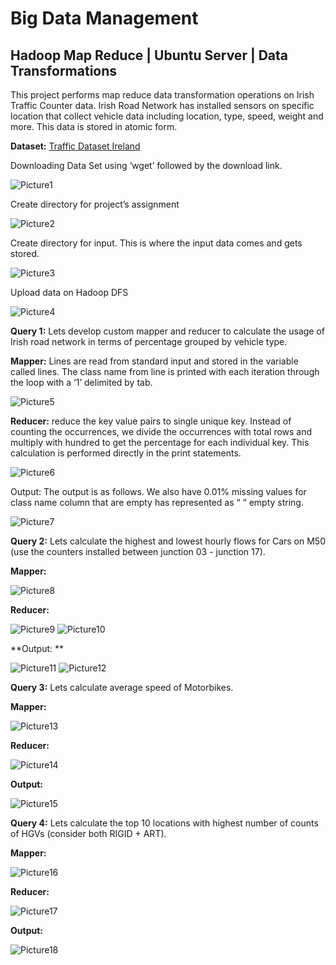 # Big Data Management
## Hadoop Map Reduce | Ubuntu Server | Data Transformations
This project performs map reduce data transformation operations on Irish Traffic Counter 
data. Irish Road Network has installed sensors on specific location that collect vehicle data 
including location, type, speed, weight and more. This data is stored in atomic form.

**Dataset:**  [Traffic Dataset Ireland](https://data.tii.ie/Datasets/TrafficCountData/2021/01/15/per-vehicle-records-2021-01-15.csv)

Downloading Data Set using ‘wget’ followed by the download link.

![Picture1](https://github.com/muhammadallain/irish_m50_traffic_map_reduce_transformations/assets/96694357/ec29d923-e27e-4743-930b-bcdfa0f801d2)

Create directory for project’s assignment

![Picture2](https://github.com/muhammadallain/irish_m50_traffic_map_reduce_transformations/assets/96694357/48e3d28e-8f9b-4ba3-a087-d42a82dc839a)

Create directory for input. This is where the input data comes and gets stored.

![Picture3](https://github.com/muhammadallain/irish_m50_traffic_map_reduce_transformations/assets/96694357/c9cf984f-b911-4f0a-a88a-d2af6182ecd2)

Upload data on Hadoop DFS

![Picture4](https://github.com/muhammadallain/irish_m50_traffic_map_reduce_transformations/assets/96694357/436ebf5a-d58e-4331-9243-4b309dc0a109)

**Query 1:** Lets develop custom mapper and reducer to calculate the usage of Irish road network in terms of percentage grouped by vehicle type.

**Mapper:** Lines are read from standard input and stored in the variable called lines. The class 
name from line is printed with each iteration through the loop with a ‘1’ delimited by tab.

![Picture5](https://github.com/muhammadallain/irish_m50_traffic_map_reduce_transformations/assets/96694357/b223d83d-a240-4b0d-aa1f-72ba749a1706)

**Reducer:** reduce the key value pairs to single unique key. Instead of counting the 
occurrences, we divide the occurrences with total rows and multiply with hundred to get 
the percentage for each individual key. This calculation is performed directly in the print 
statements.

![Picture6](https://github.com/muhammadallain/irish_m50_traffic_map_reduce_transformations/assets/96694357/dff5e6fa-991f-4dc9-b2d7-4334873ef16f)

Output: The output is as follows. We also have 0.01% missing values for class name column that are empty has represented as “ “ empty string.

![Picture7](https://github.com/muhammadallain/irish_m50_traffic_map_reduce_transformations/assets/96694357/ae2ca781-0f69-442f-b318-2a94646b8bf6)

**Query 2:** Lets calculate the highest and lowest hourly flows for Cars on M50 (use the counters installed between junction 03 - junction 17).

**Mapper:**

![Picture8](https://github.com/muhammadallain/irish_m50_traffic_map_reduce_transformations/assets/96694357/5b7c936a-6273-43b6-bfd8-b357d0297601)

**Reducer:**

![Picture9](https://github.com/muhammadallain/irish_m50_traffic_map_reduce_transformations/assets/96694357/5baa39cd-b0db-4820-a1f6-9c78fa4e007b)
![Picture10](https://github.com/muhammadallain/irish_m50_traffic_map_reduce_transformations/assets/96694357/1c1c1df3-3455-4f75-aacc-8910ed9adee9)

**Output: **

![Picture11](https://github.com/muhammadallain/irish_m50_traffic_map_reduce_transformations/assets/96694357/a4c911f1-61b5-44af-a918-d932188f94b7)
![Picture12](https://github.com/muhammadallain/irish_m50_traffic_map_reduce_transformations/assets/96694357/4913b572-ede6-4da0-95e9-7d31cb2368e9)

**Query 3:** Lets calculate average speed of Motorbikes.

**Mapper:**

![Picture13](https://github.com/muhammadallain/irish_m50_traffic_map_reduce_transformations/assets/96694357/2d1d0c03-4a00-4a5f-a277-72e0c2e43fb3)

**Reducer:**

![Picture14](https://github.com/muhammadallain/irish_m50_traffic_map_reduce_transformations/assets/96694357/bbabbce5-8447-40fd-8bfa-0c3b35ca448e)

**Output:**

![Picture15](https://github.com/muhammadallain/irish_m50_traffic_map_reduce_transformations/assets/96694357/b2b8a622-6678-4f7f-806d-4e37dc423668)

**Query 4:** Lets calculate the top 10 locations with highest number of counts of HGVs (consider both RIGID + ART).

**Mapper:**

![Picture16](https://github.com/muhammadallain/irish_m50_traffic_map_reduce_transformations/assets/96694357/ae4f5d5d-0b50-4f04-95eb-fa5ac19051c9)

**Reducer:**

![Picture17](https://github.com/muhammadallain/irish_m50_traffic_map_reduce_transformations/assets/96694357/ea0e1d6e-92dc-48c8-86b2-05831ada0e99)

**Output:**

![Picture18](https://github.com/muhammadallain/irish_m50_traffic_map_reduce_transformations/assets/96694357/b541f242-d2f9-4c12-b880-508ea97733ef)
